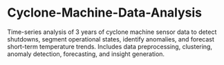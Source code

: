 # Cyclone-Machine-Data-Analysis
Time-series analysis of 3 years of cyclone machine sensor data to detect shutdowns, segment operational states, identify anomalies, and forecast short-term temperature trends. Includes data preprocessing, clustering, anomaly detection, forecasting, and insight generation.
